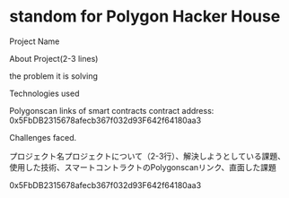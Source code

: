 # standom for Polygon Hacker House

Project Name

About Project(2-3 lines)

the problem it is solving

Technologies used

Polygonscan links of smart contracts
contract address: 0x5FbDB2315678afecb367f032d93F642f64180aa3




Challenges faced.

プロジェクト名プロジェクトについて（2-3行）、解決しようとしている課題、使用した技術、スマートコントラクトのPolygonscanリンク、直面した課題

0x5FbDB2315678afecb367f032d93F642f64180aa3